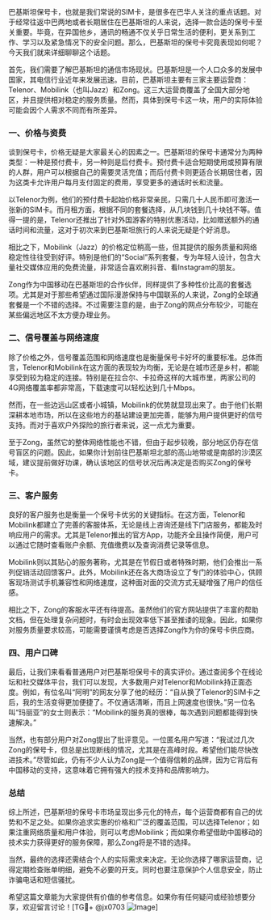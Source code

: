 巴基斯坦保号卡，也就是我们常说的SIM卡，是很多在巴华人关注的重点话题。对于经常往返中巴两地或者长期居住在巴基斯坦的人来说，选择一款合适的保号卡至关重要。毕竟，在异国他乡，通讯的畅通不仅关乎日常生活的便利，更关系到工作、学习以及紧急情况下的安全问题。那么，巴基斯坦的保号卡究竟表现如何呢？今天我们就来详细聊聊这个话题。

首先，我们需要了解巴基斯坦的通信市场现状。巴基斯坦是一个人口众多的发展中国家，其电信行业近年来发展迅速。目前，巴基斯坦主要有三家主要运营商：Telenor、Mobilink（也叫Jazz）和Zong。这三大运营商覆盖了全国大部分地区，并且提供相对稳定的服务质量。然而，具体到保号卡这一块，用户的实际体验可能会因个人需求不同而有所差异。

### 一、价格与资费

谈到保号卡，价格无疑是大家最关心的因素之一。巴基斯坦的保号卡通常分为两种类型：一种是预付费卡，另一种则是后付费卡。预付费卡适合短期使用或预算有限的人群，用户可以根据自己的需要灵活充值；而后付费卡则更适合长期居住者，因为这类卡允许用户每月支付固定的费用，享受更多的通话时长和流量。

以Telenor为例，他们的预付费卡起始价格非常亲民，只需几十人民币即可激活一张新的SIM卡。而月租方面，根据不同的套餐选择，从几块钱到几十块钱不等。值得一提的是，Telenor还推出了针对外国游客的特别优惠活动，比如赠送额外的通话时间和流量，这对于初次来到巴基斯坦旅行的人来说无疑是个好消息。

相比之下，Mobilink（Jazz）的价格定位稍高一些，但其提供的服务质量和网络稳定性往往受到好评。特别是他们的“Social”系列套餐，专为年轻人设计，包含大量社交媒体应用的免费流量，非常适合喜欢刷抖音、看Instagram的朋友。

Zong作为中国移动在巴基斯坦的合作伙伴，同样提供了多种性价比高的套餐选项。尤其是对于那些希望通过国际漫游保持与中国联系的人来说，Zong的全球通套餐是一个不错的选择。不过需要注意的是，由于Zong的网点分布较少，可能在某些偏远地区不太方便办理业务。

### 二、信号覆盖与网络速度

除了价格之外，信号覆盖范围和网络速度也是衡量保号卡好坏的重要标准。总体而言，Telenor和Mobilink在这方面的表现较为均衡，无论是在城市还是乡村，都能享受到较为稳定的连接。特别是在拉合尔、卡拉奇这样的大城市里，两家公司的4G网络覆盖率都非常高，下载速度可以轻松达到几十Mbps。

然而，在一些边远山区或者小城镇，Mobilink的优势就显现出来了。由于他们长期深耕本地市场，所以在这些地方的基站建设更加完善，能够为用户提供更好的信号支持。而对于喜欢户外探险的旅行者来说，这一点尤为重要。

至于Zong，虽然它的整体网络性能也不错，但由于起步较晚，部分地区仍存在信号盲区的问题。因此，如果你计划前往巴基斯坦北部的高山地带或是南部的沙漠区域，建议提前做好功课，确认该地区的信号状况后再决定是否购买Zong的保号卡。

### 三、客户服务

良好的客户服务也是衡量一个保号卡优劣的关键指标。在这方面，Telenor和Mobilink都建立了完善的客服体系，无论是线上咨询还是线下门店服务，都能及时响应用户的需求。尤其是Telenor推出的官方App，功能齐全且操作简便，用户可以通过它随时查看账户余额、充值缴费以及查询消费记录等信息。

Mobilink则以其贴心的服务著称，尤其是在节假日或者特殊时期，他们会推出一系列促销活动回馈客户。此外，Mobilink还在各大商场设立了专门的体验中心，供顾客现场测试手机兼容性和网络速度，这种面对面的交流方式无疑增强了用户的信任感。

相比之下，Zong的客服水平还有待提高。虽然他们的官方网站提供了丰富的帮助文档，但在处理复杂问题时，有时会出现效率低下甚至推诿的现象。因此，如果你对服务质量要求较高，可能需要谨慎考虑是否选择Zong作为你的保号卡供应商。

### 四、用户口碑

最后，让我们来看看普通用户对巴基斯坦保号卡的真实评价。通过查阅多个在线论坛和社交媒体平台，我们可以发现，大多数用户对Telenor和Mobilink持正面态度。例如，有位名叫“阿明”的网友分享了他的经历：“自从换了Telenor的SIM卡之后，我的生活变得更加便捷了。不仅通话清晰，而且上网速度也很快。”另一位名叫“玛丽亚”的女士则表示：“Mobilink的服务真的很棒，每次遇到问题都能得到快速解决。”

当然，也有部分用户对Zong提出了批评意见。一位匿名用户写道：“我试过几次Zong的保号卡，但总是出现断线的情况，尤其是在高峰时段。希望他们能尽快改进技术。”尽管如此，仍有不少人认为Zong是一个值得信赖的品牌，因为它背后有中国移动的支持，这意味着它拥有强大的技术支持和品牌影响力。

### 总结

综上所述，巴基斯坦的保号卡市场呈现出多元化的特点，每个运营商都有自己的优势和不足之处。如果你追求实惠的价格和广泛的覆盖范围，可以选择Telenor；如果注重网络质量和用户体验，则可以考虑Mobilink；而如果你希望借助中国移动的技术实力获得更好的服务保障，那么Zong将是不错的选择。

当然，最终的选择还需结合个人的实际需求来决定。无论你选择了哪家运营商，记得定期检查账单明细，避免不必要的开支。同时也要注意保护个人信息安全，防止诈骗电话和短信骚扰。

希望这篇文章能为大家提供有价值的参考信息。如果你有任何疑问或经验想要分享，欢迎留言讨论！[TG💪+ @jx0703 ![Image](https://github.com/user-attachments/assets/dbca1d08-cadb-493c-b0ec-ad6f7a83f270)]